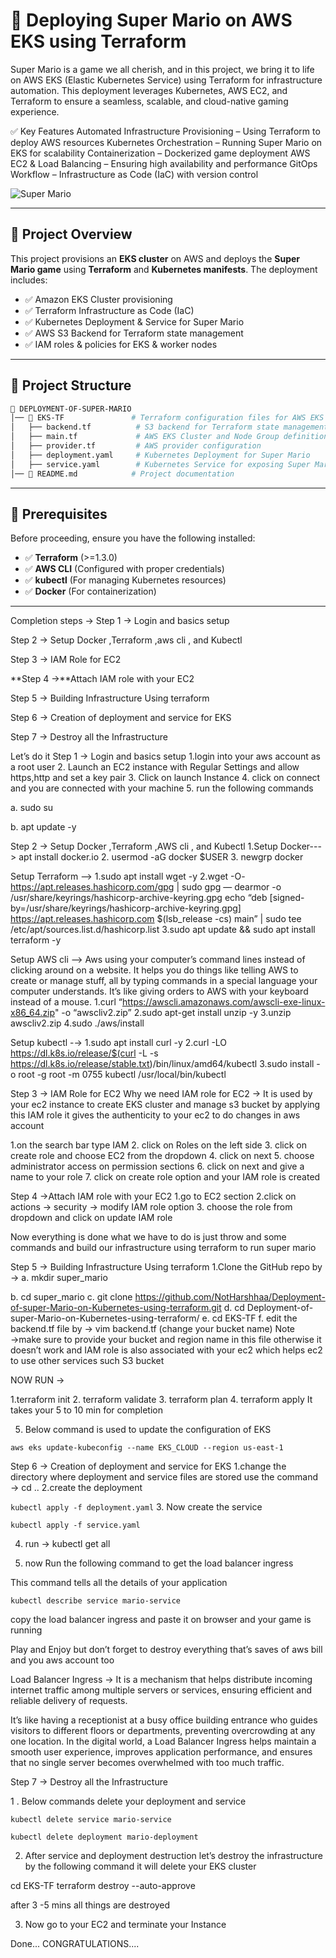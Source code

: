 # **🚀 Deploying Super Mario on AWS EKS using Terraform**  

Super Mario is a game we all cherish, and in this project, we bring it to life on AWS EKS (Elastic Kubernetes Service) using Terraform for infrastructure automation. This deployment leverages Kubernetes, AWS EC2, and Terraform to ensure a seamless, scalable, and cloud-native gaming experience.

✅ Key Features
Automated Infrastructure Provisioning – Using Terraform to deploy AWS resources
Kubernetes Orchestration – Running Super Mario on EKS for scalability
Containerization – Dockerized game deployment
AWS EC2 & Load Balancing – Ensuring high availability and performance
GitOps Workflow – Infrastructure as Code (IaC) with version control  

![Super Mario](https://imgur.com/Njqsei9.gif)  

---

## 📌 **Project Overview**

This project provisions an **EKS cluster** on AWS and deploys the **Super Mario game** using **Terraform** and **Kubernetes manifests**. The deployment includes:

- ✅ Amazon EKS Cluster provisioning
- ✅ Terraform Infrastructure as Code (IaC)
- ✅ Kubernetes Deployment & Service for Super Mario
- ✅ AWS S3 Backend for Terraform state management
- ✅ IAM roles & policies for EKS & worker nodes

---

## **📁 Project Structure**  

```bash
📂 DEPLOYMENT-OF-SUPER-MARIO
│── 📂 EKS-TF               # Terraform configuration files for AWS EKS
│   ├── backend.tf          # S3 backend for Terraform state management
│   ├── main.tf             # AWS EKS Cluster and Node Group definition
│   ├── provider.tf         # AWS provider configuration
│   ├── deployment.yaml     # Kubernetes Deployment for Super Mario
│   ├── service.yaml        # Kubernetes Service for exposing Super Mario app
│── 📄 README.md            # Project documentation
```

---

## **📌 Prerequisites**  

Before proceeding, ensure you have the following installed:

- ✅ **Terraform** (>=1.3.0)  
- ✅ **AWS CLI** (Configured with proper credentials)  
- ✅ **kubectl** (For managing Kubernetes resources)  
- ✅ **Docker** (For containerization)  

---
Completion steps →
Step 1 → Login and basics setup

Step 2 → Setup Docker ,Terraform ,aws cli , and Kubectl

Step 3 → IAM Role for EC2

**Step 4 →**Attach IAM role with your EC2

Step 5 → Building Infrastructure Using terraform

Step 6 → Creation of deployment and service for EKS

Step 7 → Destroy all the Infrastructure

Let’s do it
Step 1 → Login and basics setup
1.login into your aws account as a root user
2. Launch an EC2 instance with Regular Settings and allow https,http and set a key pair
3. Click on launch Instance
4. click on connect and you are connected with your machine
5. run the following commands

a. sudo su

b. apt update -y

Step 2 → Setup Docker ,Terraform ,AWS cli , and Kubectl
1.Setup Docker---> apt install docker.io
2. usermod -aG docker $USER
3. newgrp docker


Setup Terraform -->
1.sudo apt install wget -y
2.wget -O- https://apt.releases.hashicorp.com/gpg | sudo gpg — dearmor -o /usr/share/keyrings/hashicorp-archive-keyring.gpg
echo “deb [signed-by=/usr/share/keyrings/hashicorp-archive-keyring.gpg] https://apt.releases.hashicorp.com $(lsb_release -cs) main” | sudo tee /etc/apt/sources.list.d/hashicorp.list
3.sudo apt update && sudo apt install terraform -y

Setup AWS cli -->
Aws using your computer’s command lines instead of clicking around on a website. It helps you do things like telling AWS to create or manage stuff, all by typing commands in a special language your computer understands. It’s like giving orders to AWS with your keyboard instead of a mouse.
1.curl “https://awscli.amazonaws.com/awscli-exe-linux-x86_64.zip" -o “awscliv2.zip”
2.sudo apt-get install unzip -y
3.unzip awscliv2.zip
4.sudo ./aws/install


Setup kubectl -→
1.sudo apt install curl -y
2.curl -LO https://dl.k8s.io/release/$(curl -L -s https://dl.k8s.io/release/stable.txt)/bin/linux/amd64/kubectl
3.sudo install -o root -g root -m 0755 kubectl /usr/local/bin/kubectl


Step 3 → IAM Role for EC2
Why we need IAM role for EC2 → It is used by your ec2 instance to create EKS cluster and manage s3 bucket by applying this IAM role it gives the authenticity to your ec2 to do changes in aws account

1.on the search bar type IAM
2. click on Roles on the left side
3. click on create role and choose EC2 from the dropdown
4. click on next
5. choose administrator access on permission sections
6. click on next and give a name to your role
7. click on create role option and your IAM role is created

Step 4 →Attach IAM role with your EC2
1.go to EC2 section
2.click on actions → security → modify IAM role option
3. choose the role from dropdown and click on update IAM role

Now everything is done what we have to do is just throw and some commands and build our infrastructure using terraform to run super mario

Step 5 → Building Infrastructure Using terraform
1.Clone the GitHub repo by →
a. mkdir super_mario

b. cd super_mario
c. git clone https://github.com/NotHarshhaa/Deployment-of-super-Mario-on-Kubernetes-using-terraform.git
d. cd Deployment-of-super-Mario-on-Kubernetes-using-terraform/
e. cd EKS-TF
f. edit the backend.tf file by → vim backend.tf (change your bucket name)
Note →make sure to provide your bucket and region name in this file otherwise it doesn’t work and IAM role is also associated with your ec2 which helps ec2 to use other services such S3 bucket

NOW RUN →

1.terraform init
2. terraform validate
3. terraform plan
4. terraform apply
It takes your 5 to 10 min for completion

5. Below command is used to update the configuration of EKS

``` aws eks update-kubeconfig --name EKS_CLOUD --region us-east-1 ```

Step 6 → Creation of deployment and service for EKS
1.change the directory where deployment and service files are stored use the command → cd ..
2.create the deployment

``` kubectl apply -f deployment.yaml ```
3. Now create the service

``` kubectl apply -f service.yaml ```

4. run → kubectl get all

5. now Run the following command to get the load balancer ingress

This command tells all the details of your application


``` kubectl describe service mario-service ```

copy the load balancer ingress and paste it on browser and your game is running

Play and Enjoy but don’t forget to destroy everything that’s saves of aws bill and you aws account too


Load Balancer Ingress →
It is a mechanism that helps distribute incoming internet traffic among multiple servers or services, ensuring efficient and reliable delivery of requests.

It’s like having a receptionist at a busy office building entrance who guides visitors to different floors or departments, preventing overcrowding at any one location. In the digital world, a Load Balancer Ingress helps maintain a smooth user experience, improves application performance, and ensures that no single server becomes overwhelmed with too much traffic.



Step 7 → Destroy all the Infrastructure

1 . Below commands delete your deployment and service

``` kubectl delete service mario-service ```

``` kubectl delete deployment mario-deployment ```

2. After service and deployment destruction let’s destroy the infrastructure by the following command it will delete your EKS cluster

cd EKS-TF
terraform destroy --auto-approve

after 3 -5 mins all things are destroyed

3. Now go to your EC2 and terminate your Instance

Done... CONGRATULATIONS....
